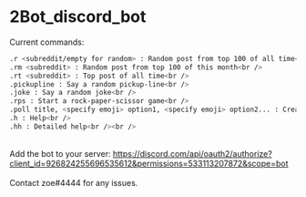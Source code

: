 # 2Bot_discord_bot

 Current commands:
```sh
.r <subreddit/empty for random> : Random post from top 100 of all time<br />
.rm <subreddit> : Random post from top 100 of this month<br />
.rt <subreddit> : Top post of all time<br />
.pickupline : Say a random pickup-line<br />
.joke : Say a random joke<br />
.rps : Start a rock-paper-scissor game<br />
.poll title, <specify emoji> option1, <specify emoji> option2... : Create a poll<br /><br />
.h : Help<br />
.hh : Detailed help<br /><br />
```
<br />Add the bot to your server: https://discord.com/api/oauth2/authorize?client_id=926824255696535612&permissions=533113207872&scope=bot<br /><br />
Contact zoe#4444 for any issues.

​
